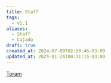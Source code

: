 ```yaml
---
title: Staff
tags:
  - v1.1
aliases:
  - Staff
  - Cajado
draft: true
created_at: 2024-07-09T02:59:46-03:00
updated_at: 2025-01-24T00:31:15-03:00
---
```


[Toram](content/entrada/2024/07/26/Toram.md)